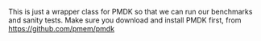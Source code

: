 This is just a wrapper class for PMDK so that we can run our benchmarks and sanity tests.
Make sure you download and install PMDK first, from https://github.com/pmem/pmdk
